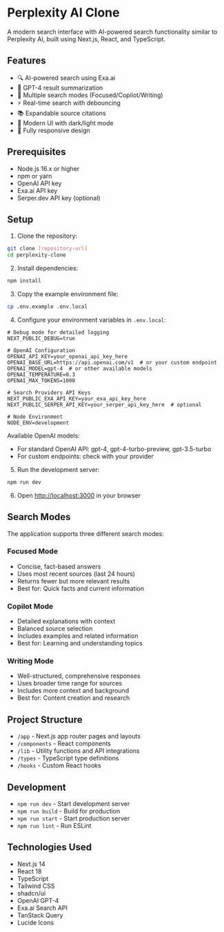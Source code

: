 # Perplexity AI Clone

A modern search interface with AI-powered search functionality similar to Perplexity AI, built using Next.js, React, and TypeScript.

## Features

- 🔍 AI-powered search using Exa.ai
- 🤖 GPT-4 result summarization
- 🎯 Multiple search modes (Focused/Copilot/Writing)
- ⚡ Real-time search with debouncing
- 📚 Expandable source citations
- 🎨 Modern UI with dark/light mode
- 📱 Fully responsive design

## Prerequisites

- Node.js 16.x or higher
- npm or yarn
- OpenAI API key
- Exa.ai API key
- Serper.dev API key (optional)

## Setup

1. Clone the repository:

```bash
git clone [repository-url]
cd perplexity-clone
```

2. Install dependencies:

```bash
npm install
```

3. Copy the example environment file:

```bash
cp .env.example .env.local
```

4. Configure your environment variables in `.env.local`:

```env
# Debug mode for detailed logging
NEXT_PUBLIC_DEBUG=true

# OpenAI Configuration
OPENAI_API_KEY=your_openai_api_key_here
OPENAI_BASE_URL=https://api.openai.com/v1  # or your custom endpoint
OPENAI_MODEL=gpt-4  # or other available models
OPENAI_TEMPERATURE=0.3
OPENAI_MAX_TOKENS=1000

# Search Providers API Keys
NEXT_PUBLIC_EXA_API_KEY=your_exa_api_key_here
NEXT_PUBLIC_SERPER_API_KEY=your_serper_api_key_here  # optional

# Node Environment
NODE_ENV=development
```

Available OpenAI models:
- For standard OpenAI API: gpt-4, gpt-4-turbo-preview, gpt-3.5-turbo
- For custom endpoints: check with your provider

5. Run the development server:

```bash
npm run dev
```

6. Open [http://localhost:3000](http://localhost:3000) in your browser

## Search Modes

The application supports three different search modes:

### Focused Mode
- Concise, fact-based answers
- Uses most recent sources (last 24 hours)
- Returns fewer but more relevant results
- Best for: Quick facts and current information

### Copilot Mode
- Detailed explanations with context
- Balanced source selection
- Includes examples and related information
- Best for: Learning and understanding topics

### Writing Mode
- Well-structured, comprehensive responses
- Uses broader time range for sources
- Includes more context and background
- Best for: Content creation and research

## Project Structure

- `/app` - Next.js app router pages and layouts
- `/components` - React components
- `/lib` - Utility functions and API integrations
- `/types` - TypeScript type definitions
- `/hooks` - Custom React hooks

## Development

- `npm run dev` - Start development server
- `npm run build` - Build for production
- `npm run start` - Start production server
- `npm run lint` - Run ESLint

## Technologies Used

- Next.js 14
- React 18
- TypeScript
- Tailwind CSS
- shadcn/ui
- OpenAI GPT-4
- Exa.ai Search API
- TanStack Query
- Lucide Icons 